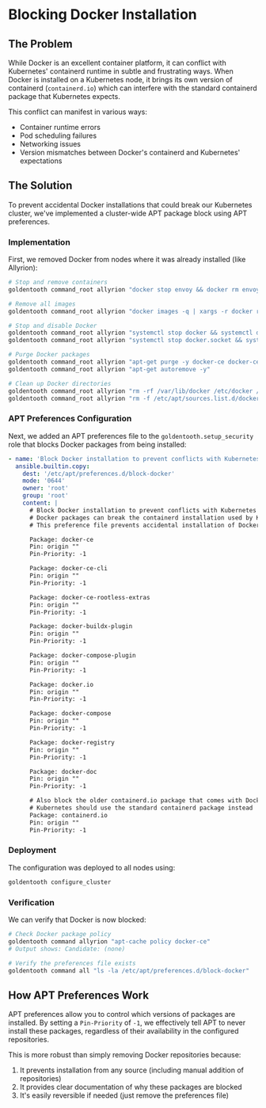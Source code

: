 # Blocking Docker Installation

## The Problem

While Docker is an excellent container platform, it can conflict with Kubernetes' containerd runtime in subtle and frustrating ways. When Docker is installed on a Kubernetes node, it brings its own version of containerd (`containerd.io`) which can interfere with the standard containerd package that Kubernetes expects.

This conflict can manifest in various ways:
- Container runtime errors
- Pod scheduling failures
- Networking issues
- Version mismatches between Docker's containerd and Kubernetes' expectations

## The Solution

To prevent accidental Docker installations that could break our Kubernetes cluster, we've implemented a cluster-wide APT package block using APT preferences.

### Implementation

First, we removed Docker from nodes where it was already installed (like Allyrion):

```bash
# Stop and remove containers
goldentooth command_root allyrion "docker stop envoy && docker rm envoy"

# Remove all images
goldentooth command_root allyrion "docker images -q | xargs -r docker rmi -f"

# Stop and disable Docker
goldentooth command_root allyrion "systemctl stop docker && systemctl disable docker"
goldentooth command_root allyrion "systemctl stop docker.socket && systemctl disable docker.socket"

# Purge Docker packages
goldentooth command_root allyrion "apt-get purge -y docker-ce docker-ce-cli containerd.io docker-buildx-plugin docker-compose-plugin"
goldentooth command_root allyrion "apt-get autoremove -y"

# Clean up Docker directories
goldentooth command_root allyrion "rm -rf /var/lib/docker /etc/docker /var/run/docker.sock"
goldentooth command_root allyrion "rm -f /etc/apt/sources.list.d/docker.list /etc/apt/keyrings/docker.gpg"
```

### APT Preferences Configuration

Next, we added an APT preferences file to the `goldentooth.setup_security` role that blocks Docker packages from being installed:

```yaml
- name: 'Block Docker installation to prevent conflicts with Kubernetes containerd'
  ansible.builtin.copy:
    dest: '/etc/apt/preferences.d/block-docker'
    mode: '0644'
    owner: 'root'
    group: 'root'
    content: |
      # Block Docker installation to prevent conflicts with Kubernetes containerd
      # Docker packages can break the containerd installation used by Kubernetes
      # This preference file prevents accidental installation of Docker

      Package: docker-ce
      Pin: origin ""
      Pin-Priority: -1

      Package: docker-ce-cli
      Pin: origin ""
      Pin-Priority: -1

      Package: docker-ce-rootless-extras
      Pin: origin ""
      Pin-Priority: -1

      Package: docker-buildx-plugin
      Pin: origin ""
      Pin-Priority: -1

      Package: docker-compose-plugin
      Pin: origin ""
      Pin-Priority: -1

      Package: docker.io
      Pin: origin ""
      Pin-Priority: -1

      Package: docker-compose
      Pin: origin ""
      Pin-Priority: -1

      Package: docker-registry
      Pin: origin ""
      Pin-Priority: -1

      Package: docker-doc
      Pin: origin ""
      Pin-Priority: -1

      # Also block the older containerd.io package that comes with Docker
      # Kubernetes should use the standard containerd package instead
      Package: containerd.io
      Pin: origin ""
      Pin-Priority: -1
```

### Deployment

The configuration was deployed to all nodes using:

```bash
goldentooth configure_cluster
```

### Verification

We can verify that Docker is now blocked:

```bash
# Check Docker package policy
goldentooth command allyrion "apt-cache policy docker-ce"
# Output shows: Candidate: (none)

# Verify the preferences file exists
goldentooth command all "ls -la /etc/apt/preferences.d/block-docker"
```

## How APT Preferences Work

APT preferences allow you to control which versions of packages are installed. By setting a `Pin-Priority` of `-1`, we effectively tell APT to never install these packages, regardless of their availability in the configured repositories.

This is more robust than simply removing Docker repositories because:
1. It prevents installation from any source (including manual addition of repositories)
2. It provides clear documentation of why these packages are blocked
3. It's easily reversible if needed (just remove the preferences file)
